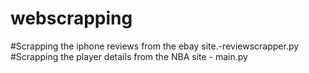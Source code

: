 # webscrapping 
  #Scrapping the iphone reviews from the ebay site.-reviewscrapper.py
  #Scrapping the player details from the NBA site - main.py

